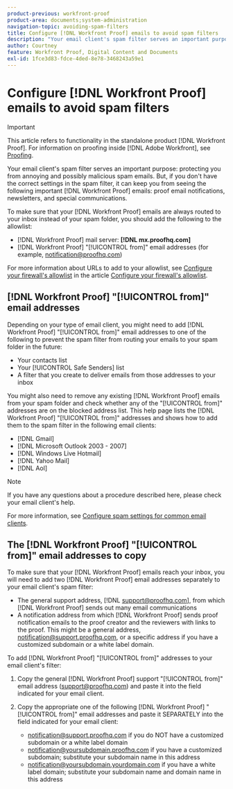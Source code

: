 ```yaml
---
product-previous: workfront-proof
product-area: documents;system-administration
navigation-topic: avoiding-spam-filters
title: Configure [!DNL Workfront Proof] emails to avoid spam filters
description: "Your email client's spam filter serves an important purpose: protecting you from annoying and possibly malicious spam emails. But, if you don't have the correct settings in the spam filter, it can keep you from seeing the following important [!DNL Workfront Proof] emails: proof email notifications, newsletters, and special communications."
author: Courtney
feature: Workfront Proof, Digital Content and Documents
exl-id: 1fce3d83-fdce-4ded-8e78-3468243a59e1
---
```

# Configure [!DNL Workfront Proof] emails to avoid spam filters

>[!IMPORTANT]
>
>This article refers to functionality in the standalone product [!DNL Workfront Proof]. For information on proofing inside [!DNL Adobe Workfront], see [Proofing](../../../review-and-approve-work/proofing/proofing.md).

Your email client's spam filter serves an important purpose: protecting you from annoying and possibly malicious spam emails. But, if you don't have the correct settings in the spam filter, it can keep you from seeing the following important [!DNL Workfront Proof] emails: proof email notifications, newsletters, and special communications.

To make sure that your [!DNL Workfront Proof] emails are always routed to your inbox instead of your spam folder, you should add the following to the allowlist:

* [!DNL Workfront Proof] mail server: **[!DNL mx.proofhq.com]**
* [!DNL Workfront Proof] "[!UICONTROL from]" email addresses (for example, notification@proofhq.com)

For more information about URLs to add to your allowlist, see [Configure your firewall's allowlist](../../../administration-and-setup/get-started-wf-administration/configure-your-firewall.md) in the article [Configure your firewall's allowlist](../../../administration-and-setup/get-started-wf-administration/configure-your-firewall.md).

## [!DNL Workfront Proof] "[!UICONTROL from]" email addresses

Depending on your type of email client, you might need to add [!DNL Workfront Proof] "[!UICONTROL from]" email addresses to one of the following to prevent the spam filter from routing your emails to your spam folder in the future:

* Your contacts list
* Your [!UICONTROL Safe Senders] list
* A filter that you create to deliver emails from those addresses to your inbox

You might also need to remove any existing [!DNL Workfront Proof] emails from your spam folder and check whether any of the "[!UICONTROL from]" addresses are on the blocked address list. This help page lists the [!DNL Workfront Proof] "[!UICONTROL from]" addresses and shows how to add them to the spam filter in the following email clients:

* [!DNL Gmail]
* [!DNL Microsoft Outlook 2003 - 2007]
* [!DNL Windows Live Hotmail]
* [!DNL Yahoo Mail]
* [!DNL Aol]

>[!NOTE]
>
>If you have any questions about a procedure described here, please check your email client's help.

For more information, see [Configure spam settings for common email clients](../../../workfront-proof/wp-emailsntfctns/avoiding-spam-filters/configure-spam-settings-clients.md).

## The [!DNL Workfront Proof] "[!UICONTROL from]" email addresses to copy

To make sure that your [!DNL Workfront Proof] emails reach your inbox, you will need to add two [!DNL Workfront Proof] email addresses separately to your email client's spam filter:

* The general support address, [!DNL support@proofhq.com], from which [!DNL Workfront Proof] sends out many email communications
* A notification address from which [!DNL Workfront Proof] sends proof notification emails to the proof creator and the reviewers with links to the proof. This might be a general address, notification@support.proofhq.com, or a specific address if you have a customized subdomain or a white label domain.

To add [!DNL Workfront Proof] "[!UICONTROL from]" addresses to your email client's filter:

1. Copy the general [!DNL Workfront Proof] support "[!UICONTROL from]" email address (support@proofhq.com) and paste it into the field indicated for your email client.
1. Copy the appropriate one of the following [!DNL Workfront Proof] "[!UICONTROL from]" email addresses and paste it SEPARATELY into the field indicated for your email client:

   * notification@support.proofhq.com if you do NOT have a customized subdomain or a white label domain
   * notification@yoursubdomain.proofhq.com if you have a customized subdomain; substitute your subdomain name in this address
   * notification@yoursubdomain.yourdomain.com if you have a white label domain; substitute your subdomain name and domain name in this address

<!--
<p data-mc-conditions="QuicksilverOrClassic.Draft mode">See the relevant section below for your email client to find out where to paste in these two Workfront Proof "[!UICONTROL from]" addresses.</p>
-->
